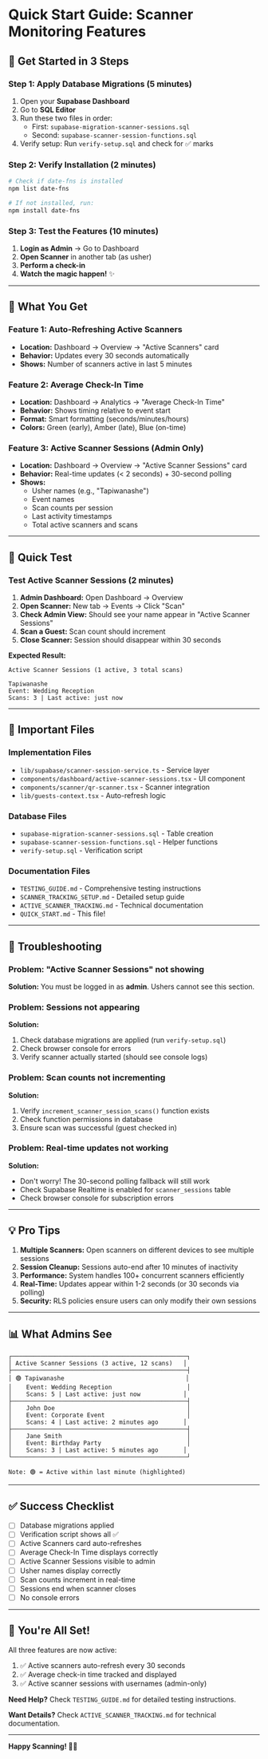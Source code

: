 # Quick Start Guide: Scanner Monitoring Features

## 🚀 Get Started in 3 Steps

### Step 1: Apply Database Migrations (5 minutes)

1. Open your **Supabase Dashboard**
2. Go to **SQL Editor**
3. Run these two files in order:
   - First: `supabase-migration-scanner-sessions.sql`
   - Second: `supabase-scanner-session-functions.sql`
4. Verify setup: Run `verify-setup.sql` and check for ✅ marks

### Step 2: Verify Installation (2 minutes)

```bash
# Check if date-fns is installed
npm list date-fns

# If not installed, run:
npm install date-fns
```

### Step 3: Test the Features (10 minutes)

1. **Login as Admin** → Go to Dashboard
2. **Open Scanner** in another tab (as usher)
3. **Perform a check-in**
4. **Watch the magic happen!** ✨

---

## 🎯 What You Get

### Feature 1: Auto-Refreshing Active Scanners
- **Location:** Dashboard → Overview → "Active Scanners" card
- **Behavior:** Updates every 30 seconds automatically
- **Shows:** Number of scanners active in last 5 minutes

### Feature 2: Average Check-In Time
- **Location:** Dashboard → Analytics → "Average Check-In Time"
- **Behavior:** Shows timing relative to event start
- **Format:** Smart formatting (seconds/minutes/hours)
- **Colors:** Green (early), Amber (late), Blue (on-time)

### Feature 3: Active Scanner Sessions (Admin Only)
- **Location:** Dashboard → Overview → "Active Scanner Sessions" card
- **Behavior:** Real-time updates (< 2 seconds) + 30-second polling
- **Shows:**
  - Usher names (e.g., "Tapiwanashe")
  - Event names
  - Scan counts per session
  - Last activity timestamps
  - Total active scanners and scans

---

## 🧪 Quick Test

### Test Active Scanner Sessions (2 minutes)

1. **Admin Dashboard:** Open Dashboard → Overview
2. **Open Scanner:** New tab → Events → Click "Scan"
3. **Check Admin View:** Should see your name appear in "Active Scanner Sessions"
4. **Scan a Guest:** Scan count should increment
5. **Close Scanner:** Session should disappear within 30 seconds

**Expected Result:**
```
Active Scanner Sessions (1 active, 3 total scans)

Tapiwanashe
Event: Wedding Reception
Scans: 3 | Last active: just now
```

---

## 📁 Important Files

### Implementation Files
- `lib/supabase/scanner-session-service.ts` - Service layer
- `components/dashboard/active-scanner-sessions.tsx` - UI component
- `components/scanner/qr-scanner.tsx` - Scanner integration
- `lib/guests-context.tsx` - Auto-refresh logic

### Database Files
- `supabase-migration-scanner-sessions.sql` - Table creation
- `supabase-scanner-session-functions.sql` - Helper functions
- `verify-setup.sql` - Verification script

### Documentation Files
- `TESTING_GUIDE.md` - Comprehensive testing instructions
- `SCANNER_TRACKING_SETUP.md` - Detailed setup guide
- `ACTIVE_SCANNER_TRACKING.md` - Technical documentation
- `QUICK_START.md` - This file!

---

## 🐛 Troubleshooting

### Problem: "Active Scanner Sessions" not showing
**Solution:** You must be logged in as **admin**. Ushers cannot see this section.

### Problem: Sessions not appearing
**Solution:** 
1. Check database migrations are applied (run `verify-setup.sql`)
2. Check browser console for errors
3. Verify scanner actually started (should see console logs)

### Problem: Scan counts not incrementing
**Solution:**
1. Verify `increment_scanner_session_scans()` function exists
2. Check function permissions in database
3. Ensure scan was successful (guest checked in)

### Problem: Real-time updates not working
**Solution:**
- Don't worry! The 30-second polling fallback will still work
- Check Supabase Realtime is enabled for `scanner_sessions` table
- Check browser console for subscription errors

---

## 💡 Pro Tips

1. **Multiple Scanners:** Open scanners on different devices to see multiple sessions
2. **Session Cleanup:** Sessions auto-end after 10 minutes of inactivity
3. **Performance:** System handles 100+ concurrent scanners efficiently
4. **Real-Time:** Updates appear within 1-2 seconds (or 30 seconds via polling)
5. **Security:** RLS policies ensure users can only modify their own sessions

---

## 📊 What Admins See

```
┌─────────────────────────────────────────────────┐
│ Active Scanner Sessions (3 active, 12 scans)   │
├─────────────────────────────────────────────────┤
│ 🟢 Tapiwanashe                                  │
│    Event: Wedding Reception                     │
│    Scans: 5 | Last active: just now            │
├─────────────────────────────────────────────────┤
│    John Doe                                     │
│    Event: Corporate Event                       │
│    Scans: 4 | Last active: 2 minutes ago       │
├─────────────────────────────────────────────────┤
│    Jane Smith                                   │
│    Event: Birthday Party                        │
│    Scans: 3 | Last active: 5 minutes ago       │
└─────────────────────────────────────────────────┘

Note: 🟢 = Active within last minute (highlighted)
```

---

## ✅ Success Checklist

- [ ] Database migrations applied
- [ ] Verification script shows all ✅
- [ ] Active Scanners card auto-refreshes
- [ ] Average Check-In Time displays correctly
- [ ] Active Scanner Sessions visible to admin
- [ ] Usher names display correctly
- [ ] Scan counts increment in real-time
- [ ] Sessions end when scanner closes
- [ ] No console errors

---

## 🎉 You're All Set!

All three features are now active:
1. ✅ Active scanners auto-refresh every 30 seconds
2. ✅ Average check-in time tracked and displayed
3. ✅ Active scanner sessions with usernames (admin-only)

**Need Help?** Check `TESTING_GUIDE.md` for detailed testing instructions.

**Want Details?** Check `ACTIVE_SCANNER_TRACKING.md` for technical documentation.

---

**Happy Scanning! 🎫📱**